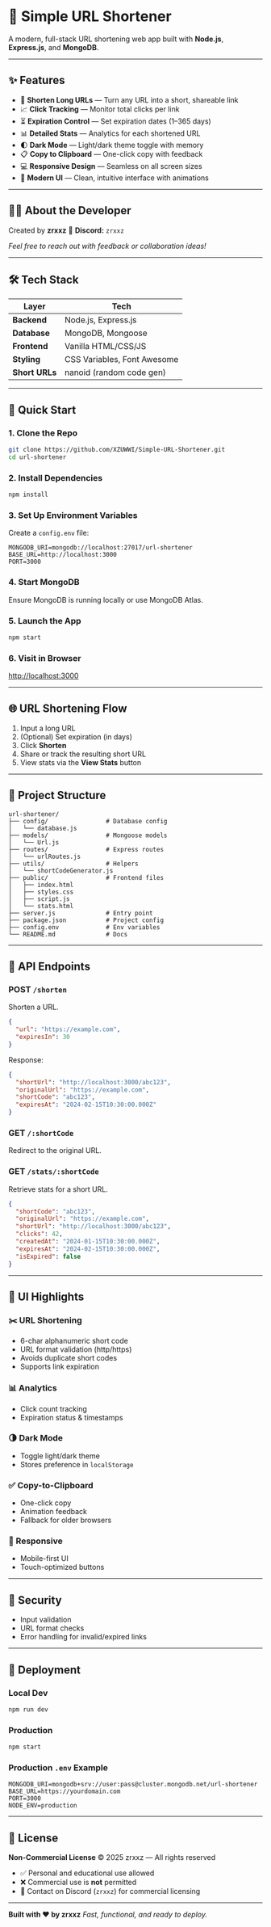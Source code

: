 # 🔗 Simple URL Shortener

A modern, full-stack URL shortening web app built with **Node.js**, **Express.js**, and **MongoDB**.

---

## ✨ Features

* 🔹 **Shorten Long URLs** — Turn any URL into a short, shareable link
* 📈 **Click Tracking** — Monitor total clicks per link
* ⏳ **Expiration Control** — Set expiration dates (1–365 days)
* 📊 **Detailed Stats** — Analytics for each shortened URL
* 🌓 **Dark Mode** — Light/dark theme toggle with memory
* 📋 **Copy to Clipboard** — One-click copy with feedback
* 💻 **Responsive Design** — Seamless on all screen sizes
* 🎨 **Modern UI** — Clean, intuitive interface with animations

---

## 🧑‍💻 About the Developer

Created by **zrxxz**
💬 **Discord:** `zrxxz`

*Feel free to reach out with feedback or collaboration ideas!*

---

## 🛠 Tech Stack

| Layer          | Tech                        |
| -------------- | --------------------------- |
| **Backend**    | Node.js, Express.js         |
| **Database**   | MongoDB, Mongoose           |
| **Frontend**   | Vanilla HTML/CSS/JS         |
| **Styling**    | CSS Variables, Font Awesome |
| **Short URLs** | nanoid (random code gen)    |

---

## 🚀 Quick Start

### 1. Clone the Repo

```bash
git clone https://github.com/XZUWWI/Simple-URL-Shortener.git
cd url-shortener
```

### 2. Install Dependencies

```bash
npm install
```

### 3. Set Up Environment Variables

Create a `config.env` file:

```env
MONGODB_URI=mongodb://localhost:27017/url-shortener
BASE_URL=http://localhost:3000
PORT=3000
```

### 4. Start MongoDB

Ensure MongoDB is running locally or use MongoDB Atlas.

### 5. Launch the App

```bash
npm start
```

### 6. Visit in Browser

[http://localhost:3000](http://localhost:3000)

---

## 🌐 URL Shortening Flow

1. Input a long URL
2. (Optional) Set expiration (in days)
3. Click **Shorten**
4. Share or track the resulting short URL
5. View stats via the **View Stats** button

---

## 📁 Project Structure

```
url-shortener/
├── config/                # Database config
│   └── database.js
├── models/                # Mongoose models
│   └── Url.js
├── routes/                # Express routes
│   └── urlRoutes.js
├── utils/                 # Helpers
│   └── shortCodeGenerator.js
├── public/                # Frontend files
│   ├── index.html
│   ├── styles.css
│   ├── script.js
│   └── stats.html
├── server.js              # Entry point
├── package.json           # Project config
├── config.env             # Env variables
└── README.md              # Docs
```

---

## 📡 API Endpoints

### POST `/shorten`

Shorten a URL.

```json
{
  "url": "https://example.com",
  "expiresIn": 30
}
```

Response:

```json
{
  "shortUrl": "http://localhost:3000/abc123",
  "originalUrl": "https://example.com",
  "shortCode": "abc123",
  "expiresAt": "2024-02-15T10:30:00.000Z"
}
```

### GET `/:shortCode`

Redirect to the original URL.

### GET `/stats/:shortCode`

Retrieve stats for a short URL.

```json
{
  "shortCode": "abc123",
  "originalUrl": "https://example.com",
  "shortUrl": "http://localhost:3000/abc123",
  "clicks": 42,
  "createdAt": "2024-01-15T10:30:00.000Z",
  "expiresAt": "2024-02-15T10:30:00.000Z",
  "isExpired": false
}
```

---

## 🎨 UI Highlights

### ✂️ URL Shortening

* 6-char alphanumeric short code
* URL format validation (http/https)
* Avoids duplicate short codes
* Supports link expiration

### 📊 Analytics

* Click count tracking
* Expiration status & timestamps

### 🌗 Dark Mode

* Toggle light/dark theme
* Stores preference in `localStorage`

### ✅ Copy-to-Clipboard

* One-click copy
* Animation feedback
* Fallback for older browsers

### 📱 Responsive

* Mobile-first UI
* Touch-optimized buttons

---

## 🔐 Security

* Input validation
* URL format checks
* Error handling for invalid/expired links

---

## 🚀 Deployment

### Local Dev

```bash
npm run dev
```

### Production

```bash
npm start
```

### Production `.env` Example

```env
MONGODB_URI=mongodb+srv://user:pass@cluster.mongodb.net/url-shortener
BASE_URL=https://yourdomain.com
PORT=3000
NODE_ENV=production
```

---

## 📝 License

**Non-Commercial License**
© 2025 zrxxz — All rights reserved

* ✅ Personal and educational use allowed
* ❌ Commercial use is **not** permitted
* 📩 Contact on Discord (`zrxxz`) for commercial licensing

---

**Built with ❤️ by zrxxz**
*Fast, functional, and ready to deploy.*
